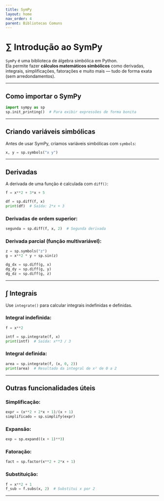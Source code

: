 ```yaml
---
title: SymPy
layout: home
nav_order: 4
parent: Bibliotecas Comuns
---
```



# ∑ Introdução ao SymPy

`SymPy` é uma biblioteca de álgebra simbólica em Python.  
Ela permite fazer **cálculos matemáticos simbólicos** como derivadas, integrais, simplificações, fatorações e muito mais — tudo de forma exata (sem arredondamentos).

---

## Como importar o SymPy

```python
import sympy as sp
sp.init_printing()  # Para exibir expressões de forma bonita
```

---

## Criando variáveis simbólicas

Antes de usar SymPy, criamos variáveis simbólicas com `symbols`:

```python
x, y = sp.symbols("x y")
```

---

## Derivadas

A derivada de uma função é calculada com `diff()`:

```python
f = x**2 + 3*x + 5

df = sp.diff(f, x)
print(df)  # Saída: 2*x + 3
```

### Derivadas de ordem superior:

```python
segunda = sp.diff(f, x, 2)  # Segunda derivada
```

### Derivada parcial (função multivariável):

```python
z = sp.symbols("z")
g = x**2 * y + sp.sin(z)

dg_dx = sp.diff(g, x)
dg_dy = sp.diff(g, y)
dg_dz = sp.diff(g, z)
```

---

## ∫ Integrais

Use `integrate()` para calcular integrais indefinidas e definidas.

### Integral indefinida:

```python
f = x**2

intf = sp.integrate(f, x)
print(intf)  # Saída: x**3 / 3
```

### Integral definida:

```python
area = sp.integrate(f, (x, 0, 2))
print(area)  # Resultado da integral de x² de 0 a 2
```

---

## Outras funcionalidades úteis

### Simplificação:

```python
expr = (x**2 + 2*x + 1)/(x + 1)
simplificado = sp.simplify(expr)
```

### Expansão:

```python
exp = sp.expand((x + 1)**3)
```

### Fatoração:

```python
fact = sp.factor(x**2 + 2*x + 1)
```

### Substituição:

```python
f = x**2 + 1
f_sub = f.subs(x, 2)  # Substitui x por 2
```

---
